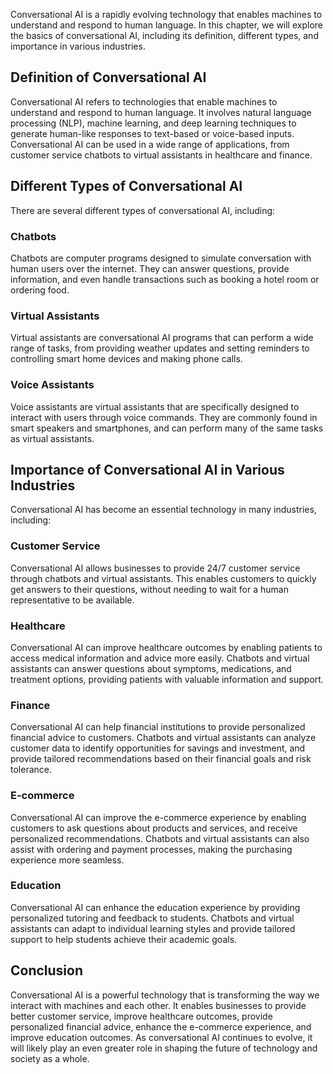 
Conversational AI is a rapidly evolving technology that enables machines to understand and respond to human language. In this chapter, we will explore the basics of conversational AI, including its definition, different types, and importance in various industries.

Definition of Conversational AI
-------------------------------

Conversational AI refers to technologies that enable machines to understand and respond to human language. It involves natural language processing (NLP), machine learning, and deep learning techniques to generate human-like responses to text-based or voice-based inputs. Conversational AI can be used in a wide range of applications, from customer service chatbots to virtual assistants in healthcare and finance.

Different Types of Conversational AI
------------------------------------

There are several different types of conversational AI, including:

### Chatbots

Chatbots are computer programs designed to simulate conversation with human users over the internet. They can answer questions, provide information, and even handle transactions such as booking a hotel room or ordering food.

### Virtual Assistants

Virtual assistants are conversational AI programs that can perform a wide range of tasks, from providing weather updates and setting reminders to controlling smart home devices and making phone calls.

### Voice Assistants

Voice assistants are virtual assistants that are specifically designed to interact with users through voice commands. They are commonly found in smart speakers and smartphones, and can perform many of the same tasks as virtual assistants.

Importance of Conversational AI in Various Industries
-----------------------------------------------------

Conversational AI has become an essential technology in many industries, including:

### Customer Service

Conversational AI allows businesses to provide 24/7 customer service through chatbots and virtual assistants. This enables customers to quickly get answers to their questions, without needing to wait for a human representative to be available.

### Healthcare

Conversational AI can improve healthcare outcomes by enabling patients to access medical information and advice more easily. Chatbots and virtual assistants can answer questions about symptoms, medications, and treatment options, providing patients with valuable information and support.

### Finance

Conversational AI can help financial institutions to provide personalized financial advice to customers. Chatbots and virtual assistants can analyze customer data to identify opportunities for savings and investment, and provide tailored recommendations based on their financial goals and risk tolerance.

### E-commerce

Conversational AI can improve the e-commerce experience by enabling customers to ask questions about products and services, and receive personalized recommendations. Chatbots and virtual assistants can also assist with ordering and payment processes, making the purchasing experience more seamless.

### Education

Conversational AI can enhance the education experience by providing personalized tutoring and feedback to students. Chatbots and virtual assistants can adapt to individual learning styles and provide tailored support to help students achieve their academic goals.

Conclusion
----------

Conversational AI is a powerful technology that is transforming the way we interact with machines and each other. It enables businesses to provide better customer service, improve healthcare outcomes, provide personalized financial advice, enhance the e-commerce experience, and improve education outcomes. As conversational AI continues to evolve, it will likely play an even greater role in shaping the future of technology and society as a whole.
